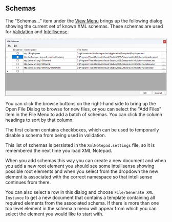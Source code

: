 
## Schemas

The "Schemas..." item under the [View Menu](menus.md) brings up the following dialog showing the current set of known
XML schemas. These schemas are used for [Validation](validation.md) and [Intellisense](intellisense.md).

![Schemas](../assets/images/schemas.png)

You can click the browse buttons on the right-hand side to bring up the Open File Dialog to browse for new files, or you
can select the "Add Files" item in the File Menu to add a batch of schemas. You can click the column
headings to sort by that column.

The first column contains checkboxes, which can be used to temporarily disable a schema from being used in validation.

This list of schemas is persisted in the `XmlNotepad.settings` file, so it is remembered the next time you load XML Notepad.

When you add schemas this way you can create a new document and when you add a new root element you should see some
intellisense showing possible root elements and when you select from the dropdown the new element is associated with the
correct namespace so that intellisense continues from there.

You can also select a row in this dialog and choose `File/Generate XML Instance` to get a new document that contains
a template containing all required elements from the associated schema.  If there is more than one top level element
in the schema a menu will appear from which you can select the element you would like to start with.